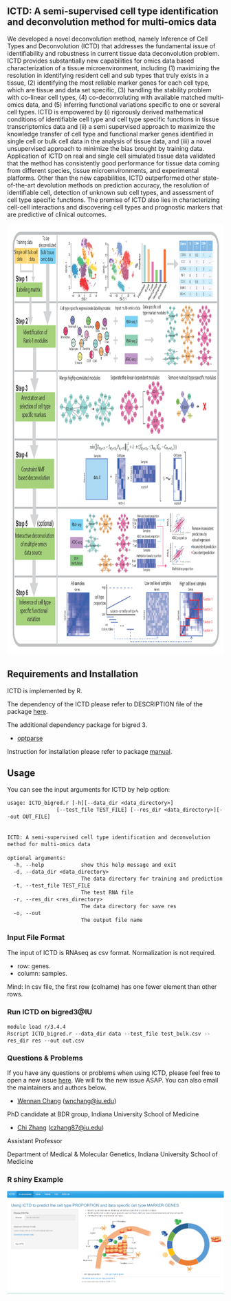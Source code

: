 ## ICTD: A semi-supervised cell type identification and deconvolution method for multi-omics data

We developed a novel deconvolution method, namely Inference of Cell Types and Deconvolution (ICTD) that addresses the fundamental issue of identifiability and robustness in current tissue data deconvolution problem. ICTD provides substantially new capabilities for omics data based characterization of a tissue microenvironment, including (1) maximizing the resolution in identifying resident cell and sub types that truly exists in a tissue, (2) identifying the most reliable marker genes for each cell type, which are tissue and data set specific, (3) handling the stability problem with co-linear cell types, (4) co-deconvoluting with available matched multi-omics data, and (5) inferring functional variations specific to one or several cell types. ICTD is empowered by (i) rigorously derived mathematical conditions of identifiable cell type and cell type specific functions in tissue transcriptomics data and (ii) a semi supervised approach to maximize the knowledge transfer of cell type and functional marker genes identified in single cell or bulk cell data in the analysis of tissue data, and (iii) a novel unsupervised approach to minimize the bias brought by training data. Application of ICTD on real and single cell simulated tissue data validated that the method has consistently good performance for tissue data coming from different species, tissue microenvironments, and experimental platforms. Other than the new capabilities, ICTD outperformed other state-of-the-art devolution methods on prediction accuracy, the resolution of identifiable cell, detection of unknown sub cell types, and assessment of cell type specific functions. The premise of ICTD also lies in characterizing cell-cell interactions and discovering cell types and prognostic markers that are predictive of clinical outcomes.
<center>

<div align=center><img width="1200" height="1000" src="https://github.com/changwn/ICTD/blob/master/img/fig1.png"/></div>
</center>  



## Requirements and Installation

ICTD is implemented by R.

The dependency of the ICTD please refer to DESCRIPTION file of the package [here](https://github.com/changwn/ICTD/blob/master/DESCRIPTION).

The additional dependency package for bigred 3.
- [optparse](https://CRAN.R-project.org/package=optparse )


Instruction for installation please refer to package [manual](https://github.com/changwn/ICTD).


## Usage
You can see the input arguments for ICTD by help option:

```
usage: ICTD_bigred.r [-h][--data_dir <data_directory>]
                [--test_file TEST_FILE] [--res_dir <data_directory>][--out OUT_FILE]
            

ICTD: A semi-supervised cell type identification and deconvolution method for multi-omics data

optional arguments:
  -h, --help            show this help message and exit
  -d, --data_dir <data_directory>
                        The data directory for training and prediction
  -t, --test_file TEST_FILE
                        The test RNA file
  -r, --res_dir <res_directory>
                        The data directory for save res
  -o, --out 
                        The output file name
```

### Input File Format
The input of ICTD is RNAseq as csv format. Normalization is not required. 

- row: genes.
- column: samples.

Mind: In csv file, the first row (colname) has one fewer element than other rows.

### Run ICTD on bigred3@IU

```
module load r/3.4.4
Rscript ICTD_bigred.r --data_dir data --test_file test_bulk.csv --res_dir res --out out.csv

```

### Questions & Problems

If you have any questions or problems when using ICTD, please feel free to open a new issue [here](https://github.com/zy26/ICTD/issues). We will fix the new issue ASAP.  You can also email the maintainers and authors below.

- [Wennan Chang](https://changwn.github.io/)
(wnchang@iu.edu)

PhD candidate at BDR group, Indiana University School of Medicine

- [Chi Zhang](https://medicine.iu.edu/departments/genetics/faculty/27057/zhang-chi/)
(czhang87@iu.edu)

Assistant Professor

Department of Medical & Molecular Genetics, Indiana University School of Medicine



### R shiny Example
![[image]](https://github.com/changwn/ICTD/blob/master/img/web_app.png)
